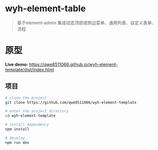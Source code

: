 # wyh-element-table

> 基于element-admin 集成动态顶部或侧边菜单、通用列表、自定义表单、流程
 
# 原型 
**Live demo:** https://qwe8511066.github.io/wyh-element-template/dist/index.html

## 项目
```bash
# clone the project
git clone https://github.com/qwe8511066/wyh-element-template

# enter the project directory
cd wyh-element-template

# install dependency
npm install

# develop
npm run dev
```
 